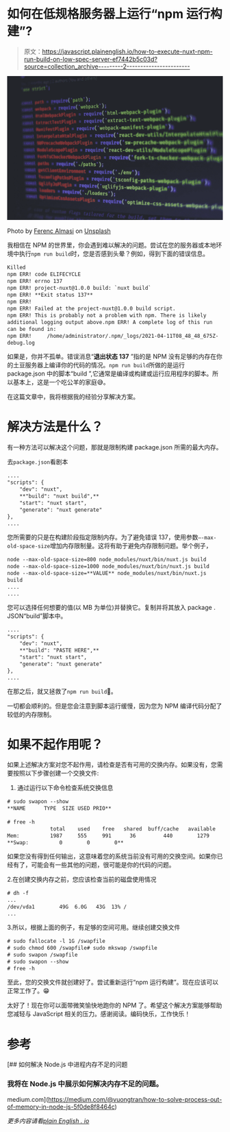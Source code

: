 # 如何在低规格服务器上运行“npm 运行构建”?

> 原文：<https://javascript.plainenglish.io/how-to-execute-nuxt-npm-run-build-on-low-spec-server-ef7442b5c03d?source=collection_archive---------2----------------------->

![](img/b2138a0b474833dbdb885d4c30f90566.png)

Photo by [Ferenc Almasi](https://unsplash.com/@flowforfrank?utm_source=unsplash&utm_medium=referral&utm_content=creditCopyText) on [Unsplash](https://unsplash.com/s/photos/javascript-node?utm_source=unsplash&utm_medium=referral&utm_content=creditCopyText)

我相信在 NPM 的世界里，你会遇到难以解决的问题。尝试在您的服务器或本地环境中执行`npm run build`时，您是否感到头晕？例如，得到下面的错误信息。

```
Killed
npm ERR! code ELIFECYCLE
npm ERR! errno 137
npm ERR! project-nuxt@1.0.0 build: `nuxt build`
npm ERR! **Exit status 137**
npm ERR! 
npm ERR! Failed at the project-nuxt@1.0.0 build script.
npm ERR! This is probably not a problem with npm. There is likely additional logging output above.npm ERR! A complete log of this run can be found in:
npm ERR!     /home/administrator/.npm/_logs/2021-04-11T08_48_48_675Z-debug.log
```

如果是，你并不孤单。错误消息“**退出状态 137** ”指的是 NPM 没有足够的内存在你的土豆服务器上编译你的代码的情况。`npm run build`所做的是运行 package.json 中的脚本“build ”,它通常是编译或构建或运行应用程序的脚本。所以基本上，这是一个吃公羊的家庭😅。

在这篇文章中，我将根据我的经验分享解决方案。

# 解决方法是什么？

有一种方法可以解决这个问题，那就是限制构建 package.json 所需的最大内存。

去`package.json`看剧本

```
....
"scripts": {
    "dev": "nuxt",
    **"build": "nuxt build",**
    "start": "nuxt start",
    "generate": "nuxt generate"
},
....
```

您所需要的只是在构建阶段指定限制内存。为了避免错误 137，使用参数`—-max-old-space-size`增加内存限制量。这将有助于避免内存限制问题。举个例子，

```
node --max-old-space-size=800 node_modules/nuxt/bin/nuxt.js build
node --max-old-space-size=1000 node_modules/nuxt/bin/nuxt.js build
node --max-old-space-size=**VALUE** node_modules/nuxt/bin/nuxt.js build
....
....
```

您可以选择任何想要的值(以 MB 为单位)并替换它。复制并将其放入 package . JSON“build”脚本中。

```
....
"scripts": {
    "dev": "nuxt",
    **"build": "PASTE HERE",**
    "start": "nuxt start",
    "generate": "nuxt generate"
},
....
```

在那之后，就又拯救了`npm run build`🍻。

一切都会顺利的。但是您会注意到脚本运行缓慢，因为您为 NPM 编译代码分配了较低的内存限制。

# 如果不起作用呢？

如果上述解决方案对您不起作用，请检查是否有可用的交换内存。如果没有，您需要按照以下步骤创建一个交换文件:

1.  通过运行以下命令检查系统交换信息

```
# sudo swapon --show
**NAME      TYPE  SIZE USED PRIO**

# free -h
              total    used    free   shared  buff/cache   available
Mem:          1987     555     991      36         440        1279
**Swap:          0        0        0**
```

如果您没有得到任何输出，这意味着您的系统当前没有可用的交换空间。如果你已经有了，可能会有一些其他的问题，很可能是你的代码的问题。

2.在创建交换内存之前，您应该检查当前的磁盘使用情况

```
# dh -f
...
/dev/vda1        49G  6.0G   43G  13% /
...
```

3.所以，根据上面的例子，有足够的空间可用。继续创建交换文件

```
# sudo fallocate -l 1G /swapfile
# sudo chmod 600 /swapfile# sudo mkswap /swapfile
# sudo swapon /swapfile
# sudo swapon --show
# free -h
```

至此，您的交换文件就创建好了。尝试重新运行“npm 运行构建”。现在应该可以正常工作了。😁

太好了！现在你可以面带微笑愉快地跑你的 NPM 了。希望这个解决方案能够帮助您减轻与 JavaScript 相关的压力。感谢阅读。编码快乐，工作快乐！

# 参考

[](https://medium.com/@vuongtran/how-to-solve-process-out-of-memory-in-node-js-5f0de8f8464c) [## 如何解决 Node.js 中进程内存不足的问题

### 我将在 Node.js 中展示如何解决内存不足的问题。

medium.com](https://medium.com/@vuongtran/how-to-solve-process-out-of-memory-in-node-js-5f0de8f8464c) 

*更多内容请看*[*plain English . io*](http://plainenglish.io/)